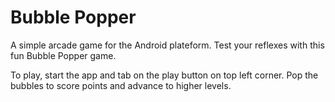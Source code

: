 # Bubble Popper
A simple arcade game for the Android plateform. Test your reflexes with this fun Bubble Popper game.

To play, start the app and tab on the play button on top left corner. Pop the bubbles to score points and advance to higher levels. 
